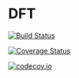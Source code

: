 # DFT

[![Build Status](https://travis-ci.org/YingboMa/DFT.jl.svg?branch=master)](https://travis-ci.org/YingboMa/DFT.jl)

[![Coverage Status](https://coveralls.io/repos/YingboMa/DFT.jl/badge.svg?branch=master&service=github)](https://coveralls.io/github/YingboMa/DFT.jl?branch=master)

[![codecov.io](http://codecov.io/github/YingboMa/DFT.jl/coverage.svg?branch=master)](http://codecov.io/github/YingboMa/DFT.jl?branch=master)
